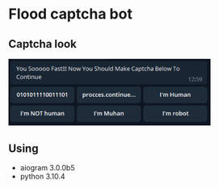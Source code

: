 # Flood captcha bot

## Captcha look

<img src="readmefiles/example.png" alt="example" width=400>

## Using

* aiogram 3.0.0b5
* python 3.10.4